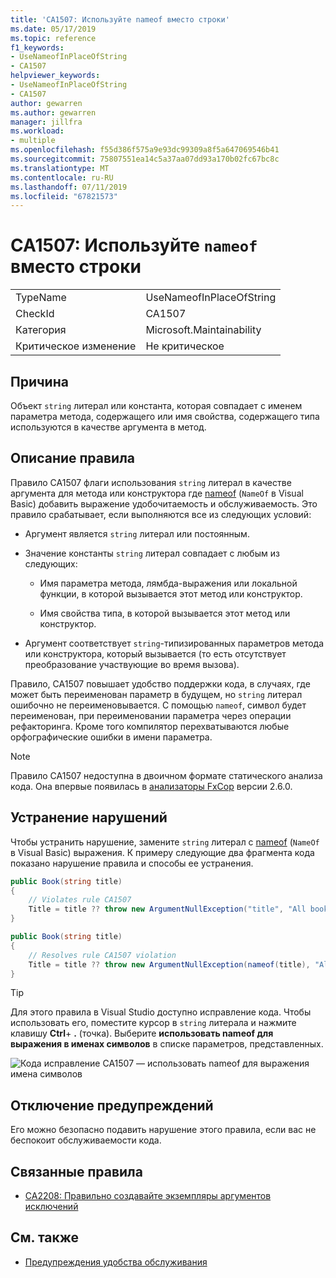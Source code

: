 ```yaml
---
title: 'CA1507: Используйте nameof вместо строки'
ms.date: 05/17/2019
ms.topic: reference
f1_keywords:
- UseNameofInPlaceOfString
- CA1507
helpviewer_keywords:
- UseNameofInPlaceOfString
- CA1507
author: gewarren
ms.author: gewarren
manager: jillfra
ms.workload:
- multiple
ms.openlocfilehash: f55d386f575a9e93dc99309a8f5a647069546b41
ms.sourcegitcommit: 75807551ea14c5a37aa07dd93a170b02fc67bc8c
ms.translationtype: MT
ms.contentlocale: ru-RU
ms.lasthandoff: 07/11/2019
ms.locfileid: "67821573"
---
```

# <a name="ca1507-use-nameof-in-place-of-string"></a>CA1507: Используйте `nameof` вместо строки

|||
|-|-|
|TypeName|UseNameofInPlaceOfString|
|CheckId|CA1507|
|Категория|Microsoft.Maintainability|
|Критическое изменение|Не критическое|

## <a name="cause"></a>Причина

Объект `string` литерал или константа, которая совпадает с именем параметра метода, содержащего или имя свойства, содержащего типа используются в качестве аргумента в метод.

## <a name="rule-description"></a>Описание правила

Правило CA1507 флаги использования `string` литерал в качестве аргумента для метода или конструктора где [nameof](/dotnet/csharp/language-reference/keywords/nameof) (`NameOf` в Visual Basic) добавить выражение удобочитаемость и обслуживаемость. Это правило срабатывает, если выполняются все из следующих условий:

- Аргумент является `string` литерал или постоянным.

- Значение константы `string` литерал совпадает с любым из следующих:

  - Имя параметра метода, лямбда-выражения или локальной функции, в которой вызывается этот метод или конструктор.

  - Имя свойства типа, в которой вызывается этот метод или конструктор.

- Аргумент соответствует `string`-типизированных параметров метода или конструктора, который вызывается (то есть отсутствует преобразование участвующие во время вызова).

Правило, CA1507 повышает удобство поддержки кода, в случаях, где может быть переименован параметр в будущем, но `string` литерал ошибочно не переименовывается. С помощью `nameof`, символ будет переименован, при переименовании параметра через операции рефакторинга. Кроме того компилятор перехватываются любые орфографические ошибки в имени параметра.

> [!NOTE]
> Правило CA1507 недоступна в двоичном формате статического анализа кода. Она впервые появилась в [анализаторы FxCop](https://www.nuget.org/packages/Microsoft.CodeAnalysis.FxCopAnalyzers) версии 2.6.0.

## <a name="how-to-fix-violations"></a>Устранение нарушений

Чтобы устранить нарушение, замените `string` литерал с [nameof](/dotnet/csharp/language-reference/keywords/nameof) (`NameOf` в Visual Basic) выражения. К примеру следующие два фрагмента кода показано нарушение правила и способы ее устранения.

```csharp
public Book(string title)
{
    // Violates rule CA1507
    Title = title ?? throw new ArgumentNullException("title", "All books must have a title.");
}
```

```csharp
public Book(string title)
{
    // Resolves rule CA1507 violation
    Title = title ?? throw new ArgumentNullException(nameof(title), "All books must have a title.");
}
```

> [!TIP]
> Для этого правила в Visual Studio доступно исправление кода. Чтобы использовать его, поместите курсор в `string` литерала и нажмите клавишу **Ctrl**+ **.** (точка). Выберите **использовать nameof для выражения в именах символов** в списке параметров, представленных.
>
> ![Кода исправление CA1507 — использовать nameof для выражения имена символов](media/ca1507-code-fix.PNG)

## <a name="when-to-suppress-warnings"></a>Отключение предупреждений

Его можно безопасно подавить нарушение этого правила, если вас не беспокоит обслуживаемости кода.

## <a name="related-rules"></a>Связанные правила

- [CA2208: Правильно создавайте экземпляры аргументов исключений](ca2208-instantiate-argument-exceptions-correctly.md)

## <a name="see-also"></a>См. также

- [Предупреждения удобства обслуживания](../code-quality/maintainability-warnings.md)
